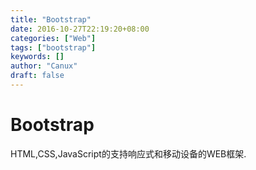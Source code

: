 ```yaml
---
title: "Bootstrap"
date: 2016-10-27T22:19:20+08:00
categories: ["Web"]
tags: ["bootstrap"]
keywords: []
author: "Canux"
draft: false
---
```


# Bootstrap

HTML,CSS,JavaScript的支持响应式和移动设备的WEB框架.


